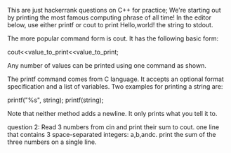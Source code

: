 This are just hackerrank questions on C++ for practice;
We're starting out by printing the most famous computing phrase of all time! In the editor below, use either printf or cout to print Hello,world! the string  to stdout.

The more popular command form is cout. It has the following basic form:

cout<<value_to_print<<value_to_print;

Any number of values can be printed using one command as shown.

The printf command comes from C language. It accepts an optional format specification and a list of variables. Two examples for printing a string are:

printf("%s", string); printf(string);

Note that neither method adds a newline. It only prints what you tell it to.



question 2: Read 3 numbers from cin and print their sum to cout.
            one line that contains 3 space-separated integers: a,b,andc.
            print the sum of the three numbers on a single line.